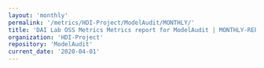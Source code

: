 ```yaml
---
layout: 'monthly'
permalink: '/metrics/HDI-Project/ModelAudit/MONTHLY/'
title: 'DAI Lab OSS Metrics Metrics report for ModelAudit | MONTHLY-REPORT-2020-04-01'
organization: 'HDI-Project'
repository: 'ModelAudit'
current_date: '2020-04-01'
---
```

